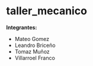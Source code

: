 # taller_mecanico
**Integrantes:**
- Mateo Gomez
- Leandro Briceño
- Tomaz Muñoz
- Villarroel Franco

